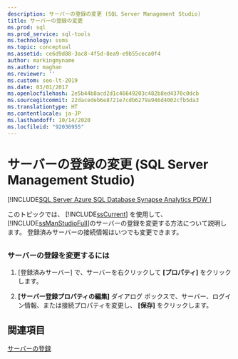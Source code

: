 ```yaml
---
description: サーバーの登録の変更 (SQL Server Management Studio)
title: サーバーの登録の変更
ms.prod: sql
ms.prod_service: sql-tools
ms.technology: ssms
ms.topic: conceptual
ms.assetid: ce6d9d88-3ac8-4f5d-8ea9-e9b55ceca0f4
author: markingmyname
ms.author: maghan
ms.reviewer: ''
ms.custom: seo-lt-2019
ms.date: 03/01/2017
ms.openlocfilehash: 2e5b44b8acd2d1c46649203c482b8ed4370c0dcb
ms.sourcegitcommit: 22dacedeb6e8721e7cdb6279a946d4002cfb5da3
ms.translationtype: HT
ms.contentlocale: ja-JP
ms.lasthandoff: 10/14/2020
ms.locfileid: "92036955"
---
```

# <a name="change-a-server39s-registration-sql-server-management-studio"></a>サーバーの登録の変更 (SQL Server Management Studio)

[!INCLUDE[SQL Server Azure SQL Database Synapse Analytics PDW ](../../includes/applies-to-version/sql-asdb-asdbmi-asa-pdw.md)]

このトピックでは、 [!INCLUDE[ssCurrent](../../includes/sscurrent-md.md)] を使用して、 [!INCLUDE[ssManStudioFull](../../includes/ssmanstudiofull-md.md)]のサーバーの登録を変更する方法について説明します。 登録済みサーバーの接続情報はいつでも変更できます。

## <a name="SSMSProcedure"></a>

### <a name="to-change-a-servers-registration"></a>サーバーの登録を変更するには

1. [登録済みサーバー] で、サーバーを右クリックして **[プロパティ]** をクリックします。

2. **[サーバー登録プロパティの編集]** ダイアログ ボックスで、サーバー、ログイン情報、または接続プロパティを変更し、 **[保存]** をクリックします。

## <a name="see-also"></a>関連項目

[サーバーの登録](./register-servers.md)